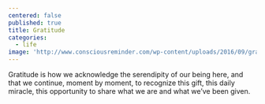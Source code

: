```yaml
---
centered: false
published: true
title: Gratitude
categories:
  - life
image: 'http://www.consciousreminder.com/wp-content/uploads/2016/09/gratitude-2.jpg'
---
```

Gratitude
is how we acknowledge
the serendipity
of our being here,
and that we continue,
moment by moment,
to recognize this gift,
this daily miracle,
this opportunity 
to share what we are
and what we’ve been given.
